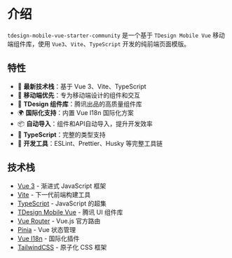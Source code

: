 # 介绍

`tdesign-mobile-vue-starter-community` 是一个基于 `TDesign Mobile Vue` 移动端组件库，使用 `Vue3`、`Vite`、`TypeScript` 开发的纯前端页面模版。

## 特性

- 🚀 **最新技术栈**：基于 Vue 3、Vite、TypeScript
- 📱 **移动端优先**：专为移动端设计的组件和交互
- 🎨 **TDesign 组件库**：腾讯出品的高质量组件库
- 🌍 **国际化支持**：内置 Vue I18n 国际化方案
- 📦 **自动导入**：组件和API自动导入，提升开发效率
- 🎯 **TypeScript**：完整的类型支持
- 🔧 **开发工具**：ESLint、Prettier、Husky 等完整工具链

## 技术栈

- [Vue 3](https://vuejs.org/) - 渐进式 JavaScript 框架
- [Vite](https://vitejs.dev/) - 下一代前端构建工具
- [TypeScript](https://www.typescriptlang.org/) - JavaScript 的超集
- [TDesign Mobile Vue](https://tdesign.tencent.com/mobile-vue/overview) - 腾讯 UI 组件库
- [Vue Router](https://router.vuejs.org/) - Vue.js 官方路由
- [Pinia](https://pinia.vuejs.org/) - Vue 状态管理
- [Vue I18n](https://vue-i18n.intlify.dev/) - 国际化插件
- [TailwindCSS](https://tailwindcss.com/) - 原子化 CSS 框架
